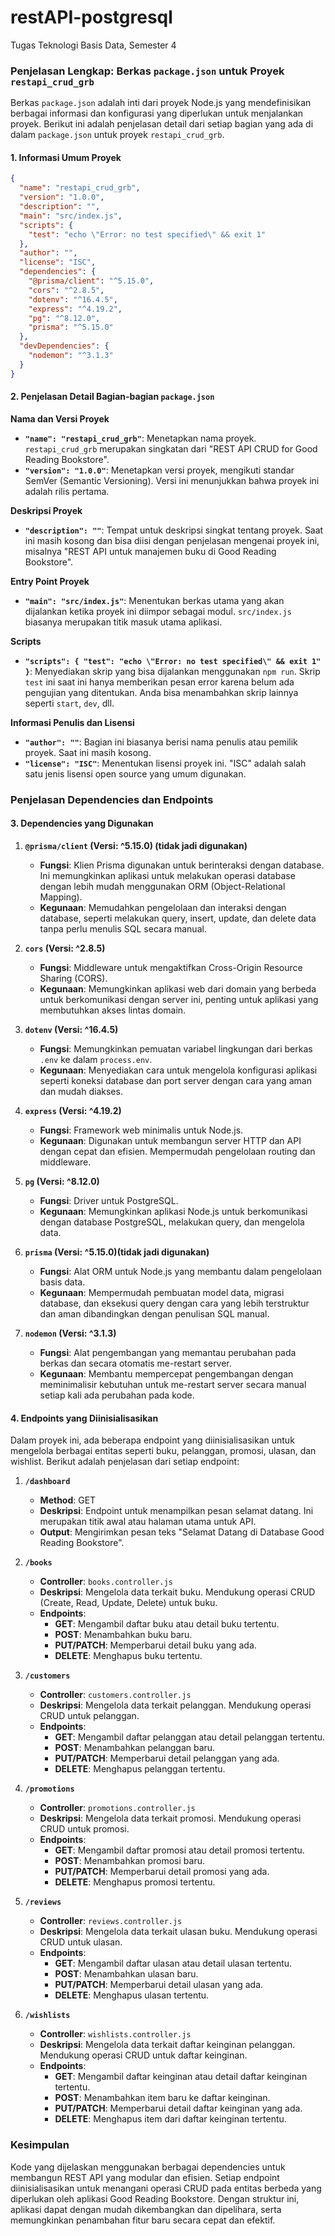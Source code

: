# restAPI-postgresql
Tugas Teknologi Basis Data, Semester 4

### Penjelasan Lengkap: Berkas `package.json` untuk Proyek `restapi_crud_grb`

Berkas `package.json` adalah inti dari proyek Node.js yang mendefinisikan berbagai informasi dan konfigurasi yang diperlukan untuk menjalankan proyek. Berikut ini adalah penjelasan detail dari setiap bagian yang ada di dalam `package.json` untuk proyek `restapi_crud_grb`.

#### **1. Informasi Umum Proyek**
```json
{
  "name": "restapi_crud_grb",
  "version": "1.0.0",
  "description": "",
  "main": "src/index.js",
  "scripts": {
    "test": "echo \"Error: no test specified\" && exit 1"
  },
  "author": "",
  "license": "ISC",
  "dependencies": {
    "@prisma/client": "^5.15.0",
    "cors": "^2.8.5",
    "dotenv": "^16.4.5",
    "express": "^4.19.2",
    "pg": "^8.12.0",
    "prisma": "^5.15.0"
  },
  "devDependencies": {
    "nodemon": "^3.1.3"
  }
}
```

#### **2. Penjelasan Detail Bagian-bagian `package.json`**

**Nama dan Versi Proyek**
- **`"name": "restapi_crud_grb"`**: Menetapkan nama proyek. `restapi_crud_grb` merupakan singkatan dari "REST API CRUD for Good Reading Bookstore".
- **`"version": "1.0.0"`**: Menetapkan versi proyek, mengikuti standar SemVer (Semantic Versioning). Versi ini menunjukkan bahwa proyek ini adalah rilis pertama.

**Deskripsi Proyek**
- **`"description": ""`**: Tempat untuk deskripsi singkat tentang proyek. Saat ini masih kosong dan bisa diisi dengan penjelasan mengenai proyek ini, misalnya "REST API untuk manajemen buku di Good Reading Bookstore".

**Entry Point Proyek**
- **`"main": "src/index.js"`**: Menentukan berkas utama yang akan dijalankan ketika proyek ini diimpor sebagai modul. `src/index.js` biasanya merupakan titik masuk utama aplikasi.

**Scripts**
- **`"scripts": { "test": "echo \"Error: no test specified\" && exit 1" }`**: Menyediakan skrip yang bisa dijalankan menggunakan `npm run`. Skrip `test` ini saat ini hanya memberikan pesan error karena belum ada pengujian yang ditentukan. Anda bisa menambahkan skrip lainnya seperti `start`, `dev`, dll.

**Informasi Penulis dan Lisensi**
- **`"author": ""`**: Bagian ini biasanya berisi nama penulis atau pemilik proyek. Saat ini masih kosong.
- **`"license": "ISC"`**: Menentukan lisensi proyek ini. "ISC" adalah salah satu jenis lisensi open source yang umum digunakan.

### Penjelasan Dependencies dan Endpoints

#### **3. Dependencies yang Digunakan**

1. **`@prisma/client` (Versi: ^5.15.0) (tidak jadi digunakan)**
   - **Fungsi**: Klien Prisma digunakan untuk berinteraksi dengan database. Ini memungkinkan aplikasi untuk melakukan operasi database dengan lebih mudah menggunakan ORM (Object-Relational Mapping).
   - **Kegunaan**: Memudahkan pengelolaan dan interaksi dengan database, seperti melakukan query, insert, update, dan delete data tanpa perlu menulis SQL secara manual.

2. **`cors` (Versi: ^2.8.5)**
   - **Fungsi**: Middleware untuk mengaktifkan Cross-Origin Resource Sharing (CORS).
   - **Kegunaan**: Memungkinkan aplikasi web dari domain yang berbeda untuk berkomunikasi dengan server ini, penting untuk aplikasi yang membutuhkan akses lintas domain.

3. **`dotenv` (Versi: ^16.4.5)**
   - **Fungsi**: Memungkinkan pemuatan variabel lingkungan dari berkas `.env` ke dalam `process.env`.
   - **Kegunaan**: Menyediakan cara untuk mengelola konfigurasi aplikasi seperti koneksi database dan port server dengan cara yang aman dan mudah diakses.

4. **`express` (Versi: ^4.19.2)**
   - **Fungsi**: Framework web minimalis untuk Node.js.
   - **Kegunaan**: Digunakan untuk membangun server HTTP dan API dengan cepat dan efisien. Mempermudah pengelolaan routing dan middleware.

5. **`pg` (Versi: ^8.12.0)**
   - **Fungsi**: Driver untuk PostgreSQL.
   - **Kegunaan**: Memungkinkan aplikasi Node.js untuk berkomunikasi dengan database PostgreSQL, melakukan query, dan mengelola data.

6. **`prisma` (Versi: ^5.15.0)(tidak jadi digunakan)**
   - **Fungsi**: Alat ORM untuk Node.js yang membantu dalam pengelolaan basis data.
   - **Kegunaan**: Mempermudah pembuatan model data, migrasi database, dan eksekusi query dengan cara yang lebih terstruktur dan aman dibandingkan dengan penulisan SQL manual.

7. **`nodemon` (Versi: ^3.1.3)**
   - **Fungsi**: Alat pengembangan yang memantau perubahan pada berkas dan secara otomatis me-restart server.
   - **Kegunaan**: Membantu mempercepat pengembangan dengan meminimalisir kebutuhan untuk me-restart server secara manual setiap kali ada perubahan pada kode.

#### **4. Endpoints yang Diinisialisasikan**

Dalam proyek ini, ada beberapa endpoint yang diinisialisasikan untuk mengelola berbagai entitas seperti buku, pelanggan, promosi, ulasan, dan wishlist. Berikut adalah penjelasan dari setiap endpoint:

1. **`/dashboard`**
   - **Method**: GET
   - **Deskripsi**: Endpoint untuk menampilkan pesan selamat datang. Ini merupakan titik awal atau halaman utama untuk API.
   - **Output**: Mengirimkan pesan teks "Selamat Datang di Database Good Reading Bookstore".

2. **`/books`**
   - **Controller**: `books.controller.js`
   - **Deskripsi**: Mengelola data terkait buku. Mendukung operasi CRUD (Create, Read, Update, Delete) untuk buku.
   - **Endpoints**:
     - **GET**: Mengambil daftar buku atau detail buku tertentu.
     - **POST**: Menambahkan buku baru.
     - **PUT/PATCH**: Memperbarui detail buku yang ada.
     - **DELETE**: Menghapus buku tertentu.

3. **`/customers`**
   - **Controller**: `customers.controller.js`
   - **Deskripsi**: Mengelola data terkait pelanggan. Mendukung operasi CRUD untuk pelanggan.
   - **Endpoints**:
     - **GET**: Mengambil daftar pelanggan atau detail pelanggan tertentu.
     - **POST**: Menambahkan pelanggan baru.
     - **PUT/PATCH**: Memperbarui detail pelanggan yang ada.
     - **DELETE**: Menghapus pelanggan tertentu.

4. **`/promotions`**
   - **Controller**: `promotions.controller.js`
   - **Deskripsi**: Mengelola data terkait promosi. Mendukung operasi CRUD untuk promosi.
   - **Endpoints**:
     - **GET**: Mengambil daftar promosi atau detail promosi tertentu.
     - **POST**: Menambahkan promosi baru.
     - **PUT/PATCH**: Memperbarui detail promosi yang ada.
     - **DELETE**: Menghapus promosi tertentu.

5. **`/reviews`**
   - **Controller**: `reviews.controller.js`
   - **Deskripsi**: Mengelola data terkait ulasan buku. Mendukung operasi CRUD untuk ulasan.
   - **Endpoints**:
     - **GET**: Mengambil daftar ulasan atau detail ulasan tertentu.
     - **POST**: Menambahkan ulasan baru.
     - **PUT/PATCH**: Memperbarui detail ulasan yang ada.
     - **DELETE**: Menghapus ulasan tertentu.

6. **`/wishlists`**
   - **Controller**: `wishlists.controller.js`
   - **Deskripsi**: Mengelola data terkait daftar keinginan pelanggan. Mendukung operasi CRUD untuk daftar keinginan.
   - **Endpoints**:
     - **GET**: Mengambil daftar keinginan atau detail daftar keinginan tertentu.
     - **POST**: Menambahkan item baru ke daftar keinginan.
     - **PUT/PATCH**: Memperbarui detail daftar keinginan yang ada.
     - **DELETE**: Menghapus item dari daftar keinginan tertentu.

### Kesimpulan
Kode yang dijelaskan menggunakan berbagai dependencies untuk membangun REST API yang modular dan efisien. Setiap endpoint diinisialisasikan untuk menangani operasi CRUD pada entitas berbeda yang diperlukan oleh aplikasi Good Reading Bookstore. Dengan struktur ini, aplikasi dapat dengan mudah dikembangkan dan dipelihara, serta memungkinkan penambahan fitur baru secara cepat dan efektif.

